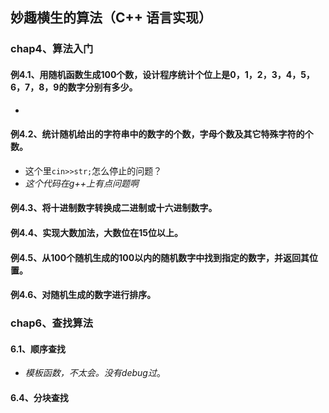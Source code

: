 ## 妙趣横生的算法（C++  语言实现）

### chap4、算法入门

#### 例4.1、用随机函数生成100个数，设计程序统计个位上是0，1，2，3，4，5，6，7，8，9的数字分别有多少。

+ 

#### 例4.2、统计随机给出的字符串中的数字的个数，字母个数及其它特殊字符的个数。

+ 这个里`cin>>str;`怎么停止的问题？
+ *这个代码在g++上有点问题啊*

#### 例4.3、将十进制数字转换成二进制或十六进制数字。

#### 例4.4、实现大数加法，大数位在15位以上。

#### 例4.5、从100个随机生成的100以内的随机数字中找到指定的数字，并返回其位置。

#### 例4.6、对随机生成的数字进行排序。

### chap6、查找算法

#### 6.1、顺序查找

+ *模板函数，不太会。没有debug过*。

#### 6.4、分块查找